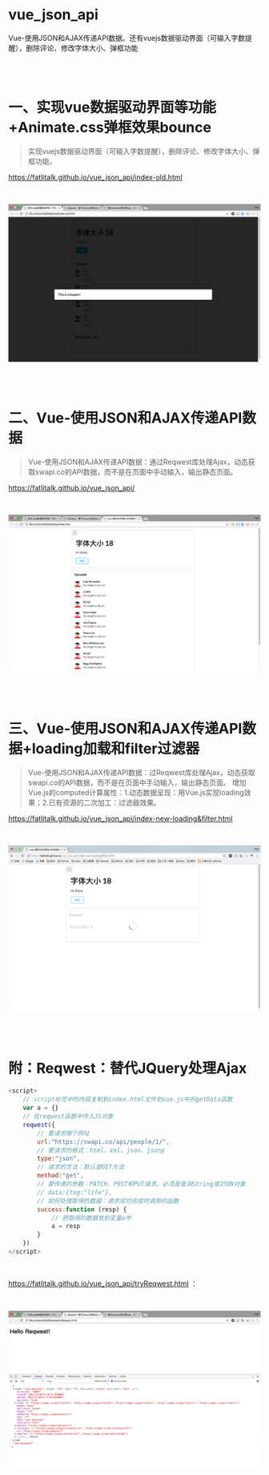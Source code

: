 # vue_json_api
Vue-使用JSON和AJAX传递API数据。还有vuejs数据驱动界面（可输入字数提醒），删除评论、修改字体大小、弹框功能

<br>
<br>


# 一、实现vue数据驱动界面等功能+Animate.css弹框效果bounce

> 实现vuejs数据驱动界面（可输入字数提醒），删除评论、修改字体大小、弹框功能。

https://fatlitalk.github.io/vue_json_api/index-old.html

<br>

![实现vuejs数据驱动界面等功能](https://raw.githubusercontent.com/FatliTalk/vue_json_api/gh-pages/images/01.png)

<br>
<br>


# 二、Vue-使用JSON和AJAX传递API数据

> Vue-使用JSON和AJAX传递API数据：通过Reqwest库处理Ajax，动态获取swapi.co的API数据，而不是在页面中手动输入，输出静态页面。

https://fatlitalk.github.io/vue_json_api/

<br>

![Vue-使用JSON和AJAX传递API数据](https://raw.githubusercontent.com/FatliTalk/vue_json_api/gh-pages/images/03.png)

<br>
<br>


# 三、Vue-使用JSON和AJAX传递API数据+loading加载和filter过滤器

> Vue-使用JSON和AJAX传递API数据：过Reqwest库处理Ajax，动态获取swapi.co的API数据，而不是在页面中手动输入，输出静态页面。
> 增加Vue.js的computed计算属性：1.动态数据呈现：用Vue.js实现loading效果；2.已有资源的二次加工：过滤器效果。

https://fatlitalk.github.io/vue_json_api/index-new-loading&filter.html 

<br>

![Vue-使用JSON和AJAX传递API数据+loading&filter](https://github.com/FatliTalk/vue_json_api/blob/gh-pages/images/4-loading&filter.png?raw=true)

<br>
<br>

# 附：Reqwest：替代JQuery处理Ajax

```javascript
<script>
    // script标签中的内容复制到index.html文件到vue.js中的getData函数
    var a = {}
    // 在reqwest函数中传入JS对象
    reqwest({
        // 要请求哪个网址
        url:"https://swapi.co/api/people/1/",
        // 要请求的格式：html、xml、json、jsonp
        type:"json",
        // 请求的方法：默认是GET方法
        method:"get",
        // 要传递的参数：PATCH，POST和PUT请求。必须是查询String或JSON对象
        // data:{tag:"life"},
        // 如何处理取得的数据：请求成功完成时调用的函数
        success:function (resp) {
            // 把取得的数据放到变量a中
            a = resp
        }
    })
</script>
```

<br>

https://fatlitalk.github.io/vue_json_api/tryReqwest.html ：

<br>

![Reqwest：替代JQuery处理Ajax](https://raw.githubusercontent.com/FatliTalk/vue_json_api/gh-pages/images/02.png)

